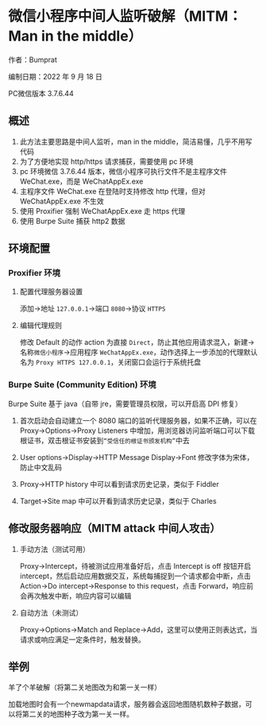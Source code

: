 # 微信小程序中间人监听破解（MITM：Man in the middle）

作者：Bumprat

编制日期：2022 年 9 月 18 日

PC微信版本 3.7.6.44

## 概述

1. 此方法主要思路是中间人监听，man in the middle，简洁易懂，几乎不用写代码
1. 为了方便地实现 http/https 请求捕获，需要使用 pc 环境
1. pc 环境微信 3.7.6.44 版本，微信小程序可执行文件不是主程序文件 WeChat.exe，而是 WeChatAppEx.exe
1. 主程序文件 WeChat.exe 在登陆时支持修改 http 代理，但对 WeChatAppEx.exe 不生效
1. 使用 Proxifier 强制 WeChatAppEx.exe 走 https 代理
1. 使用 Burpe Suite 捕获 http2 数据

## 环境配置

### Proxifier 环境

1.  配置代理服务器设置

    添加->地址 `127.0.0.1`->端口 `8080`->协议 `HTTPS`

1.  编辑代理规则

    修改 Default 的动作 action 为直接 `Direct`，防止其他应用请求混入，新建->名称`微信小程序`->应用程序 `WeChatAppEx.exe`，动作选择上一步添加的代理默认名为 `Proxy HTTPS 127.0.0.1`，关闭窗口会运行于系统托盘

### Burpe Suite (Community Edition) 环境

Burpe Suite 基于 java（自带 jre，需要管理员权限，可以开启高 DPI 修复）

1.  首次启动会自动建立一个 8080 端口的监听代理服务器，如果不正确，可以在 Proxy->Options->Proxy Listeners 中增加，用浏览器访问监听端口可以下载根证书，双击根证书安装到`“受信任的根证书颁发机构”`中去

1.  User options->Display->HTTP Message Display->Font 修改字体为宋体，防止中文乱码

1.  Proxy->HTTP history 中可以看到请求历史记录，类似于 Fiddler

1.  Target->Site map 中可以开看到请求历史记录，类似于 Charles

## 修改服务器响应（MITM attack 中间人攻击）

1.  手动方法（测试可用）

    Proxy->Intercept，待被测试应用准备好后，点击 Intercept is off 按钮开启 intercept，然后启动应用数据交互，系统每捕捉到一个请求都会中断，点击 Action->Do intercept->Response to this request，点击 Forward，响应前会再次触发中断，响应内容可以编辑

2.  自动方法（未测试）

    Proxy->Options->Match and Replace->Add，这里可以使用正则表达式，当请求或响应满足一定条件时，触发替换。

## 举例

羊了个羊破解（将第二关地图改为和第一关一样）

加载地图时会有一个newmapdata请求，服务器会返回地图随机数种子数据，可以将第二关的地图种子改为第一关一样。
